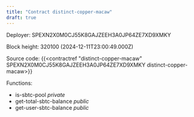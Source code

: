 ```yaml
---
title: "Contract distinct-copper-macaw"
draft: true
---
```

Deployer: SPEXN2X0M0CJ55K8GAJZEEH3A0JP64ZE7XD9XMKY


 



Block height: 320100 (2024-12-11T23:00:49.000Z)

Source code: {{<contractref "distinct-copper-macaw" SPEXN2X0M0CJ55K8GAJZEEH3A0JP64ZE7XD9XMKY distinct-copper-macaw>}}

Functions:

* is-sbtc-pool _private_
* get-total-sbtc-balance _public_
* get-user-sbtc-balance _public_
